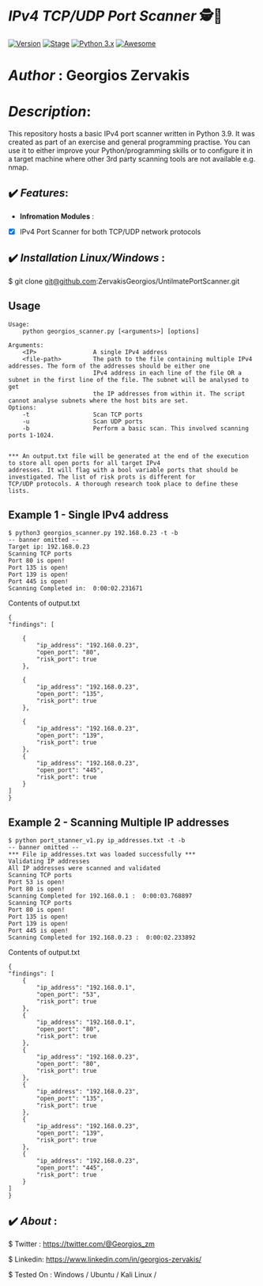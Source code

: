 #  ***IPv4 TCP/UDP Port Scanner*** 🕵️💉
[![Version](https://img.shields.io/badge/GeorgiosPortScannerv1.0.0-brightgreen.svg?maxAge=259200)]()
[![Stage](https://img.shields.io/badge/Release-Stable-brightgreen.svg)]()
[![Python 3.x](https://img.shields.io/badge/python-3.x-blue.svg)]()
[![Awesome](https://awesome.re/badge.svg)](https://awesome.re)
# ***Author*** : Georgios Zervakis

# ***Description***: 

This repository hosts a basic IPv4 port scanner written in Python 3.9. It was created as part of an exercise and general programming practise. You can use it to either improve your Python/programming skills or to configure it in a target machine where other 3rd party scanning tools are not available e.g. nmap.

## ✔️ ***Features***:

- __Infromation Modules__ :

- [x] IPv4 Port Scanner for both TCP/UDP network protocols

## ✔️ ***Installation Linux/Windows*** :
$ git clone git@github.com:ZervakisGeorgios/UntilmatePortScanner.git

Usage
-----

    Usage:
        python georgios_scanner.py [<arguments>] [options]

    Arguments:
        <IP>                A single IPv4 address
        <file-path>         The path to the file containing multiple IPv4 addresses. The form of the addresses should be either one 
                            IPv4 address in each line of the file OR a subnet in the first line of the file. The subnet will be analysed to get 
                            the IP addresses from within it. The script cannot analyse subnets where the host bits are set.
    Options:
        -t                  Scan TCP ports
        -u                  Scan UDP ports
        -b                  Perform a basic scan. This involved scanning ports 1-1024.
        
    
    *** An output.txt file will be generated at the end of the execution to store all open ports for all target IPv4
    addresses. It will flag with a bool variable ports that should be investigated. The list of risk prots is different for 
    TCP/UDP protocols. A thorough research took place to define these lists.
 
Example 1 - Single IPv4 address
-------


    $ python3 georgios_scanner.py 192.168.0.23 -t -b
    -- banner omitted --
    Target ip: 192.168.0.23
    Scanning TCP ports
    Port 80 is open!
    Port 135 is open!
    Port 139 is open!
    Port 445 is open!
    Scanning Completed in:  0:00:02.231671
  
Contents of output.txt


    {
    "findings": [
        
        {
            "ip_address": "192.168.0.23",
            "open_port": "80",
            "risk_port": true
        },
        
        {
            "ip_address": "192.168.0.23",
            "open_port": "135",
            "risk_port": true
        },
        
        {
            "ip_address": "192.168.0.23",
            "open_port": "139",
            "risk_port": true
        },
        {
            "ip_address": "192.168.0.23",
            "open_port": "445",
            "risk_port": true
        }
    ]
    }
    
Example 2 - Scanning Multiple IP addresses
-------
    $ python port_stanner_v1.py ip_addresses.txt -t -b
    -- banner omitted --
    *** File ip_addresses.txt was loaded successfully ***
    Validating IP addresses
    All IP addresses were scanned and validated
    Scanning TCP ports
    Port 53 is open!
    Port 80 is open!
    Scanning Completed for 192.168.0.1 :  0:00:03.768897
    Scanning TCP ports
    Port 80 is open!
    Port 135 is open!
    Port 139 is open!
    Port 445 is open!
    Scanning Completed for 192.168.0.23 :  0:00:02.233892
    
Contents of output.txt

    {
    "findings": [
        {
            "ip_address": "192.168.0.1",
            "open_port": "53",
            "risk_port": true
        },
        {
            "ip_address": "192.168.0.1",
            "open_port": "80",
            "risk_port": true
        },
        {
            "ip_address": "192.168.0.23",
            "open_port": "80",
            "risk_port": true
        },
        {
            "ip_address": "192.168.0.23",
            "open_port": "135",
            "risk_port": true
        },
        {
            "ip_address": "192.168.0.23",
            "open_port": "139",
            "risk_port": true
        },
        {
            "ip_address": "192.168.0.23",
            "open_port": "445",
            "risk_port": true
        }
    ]
    }
    

## ✔️ ***About*** :

$ Twitter : https://twitter.com/@Georgios_zm

$ Linkedin: https://www.linkedin.com/in/georgios-zervakis/

$ Tested On : Windows / Ubuntu / Kali Linux /

